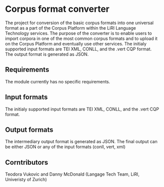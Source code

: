 # Corpus format converter

The project for conversion of the basic corpus formats into one universal format as a part of the Corpus Platform within the LiRI Language Technology services. 
The purpose of the converter is to enable users to import corpora in one of the most common corpus formats and to upload it on the Corpus Platform and eventually use other services. 
The initialy supported input formats are TEI XML, CONLL, and the .vert CQP format. The output format is generated as JSON.

## Requirements

The module currently has no specific requirements.

## Input formats

The initialy supported input formats are TEI XML, CONLL, and the .vert CQP format. 

## Output formats

The intermediary output format is generated as JSON. The final output can be either JSON or any of the input formats (conll, vert, xml)

## Corntributors

Teodora Vukovic and Danny McDonald (Langage Tech Team, LiRI, Univeristy of Zurich)
